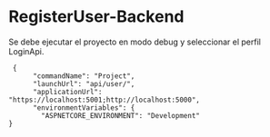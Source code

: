 # RegisterUser-Backend

Se debe ejecutar el proyecto en modo debug y seleccionar el perfil LoginApi.
```
 {
      "commandName": "Project",
      "launchUrl": "api/user/",
      "applicationUrl": "https://localhost:5001;http://localhost:5000",
      "environmentVariables": {
        "ASPNETCORE_ENVIRONMENT": "Development"
}

```
